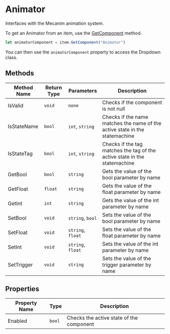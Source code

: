 # Animator

Interfaces with the Mecanim animation system.

To get an Animator from an item, use the [GetComponent](./../../item/getcomponent.md) method.

```js
let animatorComponent = item.GetComponent("Animator")
```

You can then use the `animatorComponent` property to access the Dropdown class.

## Methods

Method Name | Return Type | Parameters | Description
--- | --- | --- | ---
IsValid | `void` | `none` | Checks if the component is not null
IsStateName | `bool` | `int`, `string` | Checks if the name matches the name of the active state in the statemachine
IsStateTag | `bool` | `int`, `string` | Checks if the tag matches the tag of the active state in the statemachine
GetBool | `bool` | `string` | Gets the value of the bool parameter by name
GetFloat | `float` | `string` | Gets the value of the float parameter by name
GetInt | `int` | `string` | Gets the value of the int parameter by name
SetBool | `void` | `string`, `bool` | Sets the value of the bool parameter by name
SetFloat | `void` | `string`, `float` | Sets the value of the float parameter by name
SetInt | `void` | `string`, `float` | Sets the value of the int parameter by name
SetTrigger | `void` | `string` | Sets the value of the trigger parameter by name

## Properties

Property Name | Type | Description
--- | --- | ---
Enabled | `bool` | Checks the active state of the component